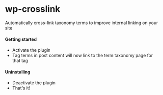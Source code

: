 # wp-crosslink
Automatically cross-link taxonomy terms to improve internal linking on your site

#### Getting started

* Activate the plugin
* Tag terms in post content will now link to the term taxonomy page for that tag

#### Uninstalling

* Deactivate the plugin
* That's it!